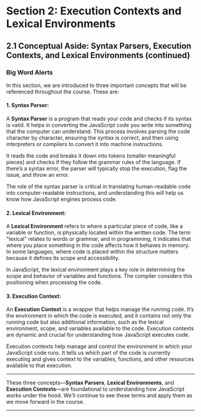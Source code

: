 # Section 2: Execution Contexts and Lexical Environments

## 2.1 Conceptual Aside: Syntax Parsers, Execution Contexts, and Lexical Environments (continued)

### Big Word Alerts

In this section, we are introduced to three important concepts that will be referenced throughout the course. These are:

#### 1. **Syntax Parser**:
A **Syntax Parser** is a program that reads your code and checks if its syntax is valid. It helps in converting the JavaScript code you write into something that the computer can understand. This process involves parsing the code character by character, ensuring the syntax is correct, and then using interpreters or compilers to convert it into machine instructions.

It reads the code and breaks it down into tokens (smaller meaningful pieces) and checks if they follow the grammar rules of the language. If there’s a syntax error, the parser will typically stop the execution, flag the issue, and throw an error.

The role of the syntax parser is critical in translating human-readable code into computer-readable instructions, and understanding this will help us know how JavaScript engines process code.

#### 2. **Lexical Environment**:
A **Lexical Environment** refers to where a particular piece of code, like a variable or function, is physically located within the written code. The term "lexical" relates to words or grammar, and in programming, it indicates that where you place something in the code affects how it behaves in memory. In some languages, where code is placed within the structure matters because it defines its scope and accessibility.

In JavaScript, the lexical environment plays a key role in determining the scope and behavior of variables and functions. The compiler considers this positioning when processing the code.

#### 3. **Execution Context**:
An **Execution Context** is a wrapper that helps manage the running code. It’s the environment in which the code is executed, and it contains not only the running code but also additional information, such as the lexical environment, scope, and variables available to the code. Execution contexts are dynamic and crucial for understanding how JavaScript executes code.

Execution contexts help manage and control the environment in which your JavaScript code runs. It tells us which part of the code is currently executing and gives context to the variables, functions, and other resources available to that execution.

---

These three concepts—**Syntax Parsers**, **Lexical Environments**, and **Execution Contexts**—are foundational to understanding how JavaScript works under the hood. We’ll continue to see these terms and apply them as we move forward in the course.

---
